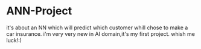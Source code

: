 # ANN-Project
it's about an NN which will predict which customer whill chose to make a car insurance. i'm very very new in AI domain,it's my first project. whish me luck!:)
